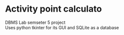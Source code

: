 # Activity point calculato
DBMS Lab semseter 5 project  
Uses python tkinter for its GUI and SQLite as a database 
